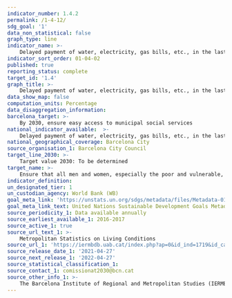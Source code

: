 ```yaml
---
indicator_number: 1.4.2
permalink: /1-4-12/
sdg_goal: '1'
data_non_statistical: false
graph_type: line
indicator_name: >-
    Delayed payment of water, electricity, gas bills, etc., in the last 12 months
indicator_sort_order: 01-04-02
published: true
reporting_status: complete
target_id: '1.4'
graph_title: >-
    Delayed payment of water, electricity, gas bills, etc., in the last 12 months
data_show_map: false
computation_units: Percentage
data_disaggregation_information:
barcelona_target: >-
    By 2030, ensure easy access to municipal social services 
national_indicator_available:  >-
    Delayed payment of water, electricity, gas bills, etc., in the last 12 months
national_geographical_coverage: Barcelona City 
source_organisation_1: Barcelona City Council
target_line_2030: >-
    Target value 2030: To be determined
target_name: >-
    Ensure that all men and women, especially the poor and vulnerable, have equal rights to economic resources, as well as access to basic services, ownership and control over land and other forms of property, inheritance, natural resources, appropriate new technologies and financial services, including microfinancing
indicator_definition:
un_designated_tier: 1
un_custodian_agency: World Bank (WB)
goal_meta_link: 'https://unstats.un.org/sdgs/metadata/files/Metadata-01-04-01.pdf'
goal_meta_link_text: United Nations Sustainable Development Goals Metadata (pdf 894kB )
source_periodicity_1: Data available annually
source_earliest_available_1: 2016-2017
source_active_1: true
source_url_text_1: >-
    Metropolitan Statistics on Living Conditions
source_url_1: 'https://iermbdb.uab.cat/index.php?ap=0&id_ind=1719&id_cat=447'
source_release_date_1: '2021-04-27'
source_next_release_1: '2022-04-27'
source_statistical_classification_1: 
source_contact_1: comissionat2030@bcn.cat
source_other_info_1: >-
    The Barcelona Institute of Regional and Metropolitan Studies (IERMB)
---
```

